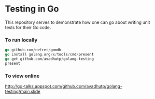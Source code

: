 # Testing in Go

This repository serves to demonstrate how one can go about writing unit tests for their Go code.

### To run locally
```go
go github.com/eefret/gomdb
go install golang.org/x/tools/cmd/present
go get github.com/avadhutp/golang-testing
present
```

### To view online
http://go-talks.appspot.com/github.com/avadhutp/golang-testing/main.slide